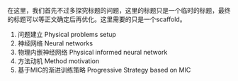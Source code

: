 在这里，我们首先不过多探究标题的问题，这里的标题只是一个临时的标题，最终的标题可以等正文确定后再优化。这里需要的只是一个scaffold。
1. 问题建立 Physical problems setup
2. 神经网络 Neural networks
3. 物理内嵌神经网络 Physical informed neural network
4. 方法动机 Method motivation
5. 基于MIC的渐进训练策略 Progressive Strategy based on MIC
